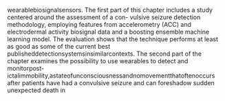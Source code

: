 wearablebiosignalsensors.
The first part of this chapter includes a study centered around the assessment of a con-
vulsive seizure detection methodology, employing features from accelerometry (ACC) and
electrodermal activity biosignal data and a boosting ensemble machine learning model. The
evaluation shows that the technique performs at least as good as some of the current best
publisheddetectionsystemsinsimilarcontexts.
The second part of the chapter examines the possibility to use wearables to detect and
monitorpost-ictalimmobility,astateofunconsciousnessandnomovementthatoftenoccurs
after patients have had a convulsive seizure and can foreshadow sudden unexpected death in